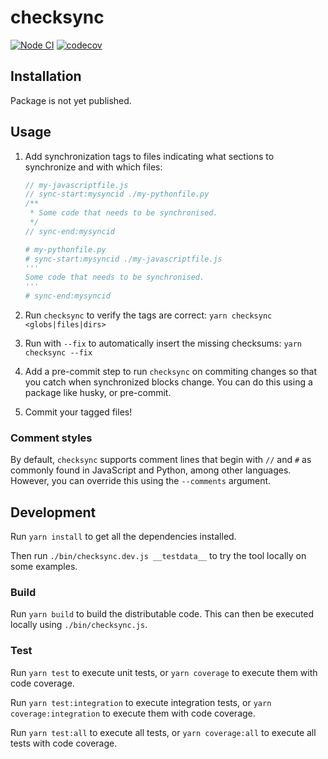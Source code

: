 # checksync

[![Node CI](https://github.com/somewhatabstract/checksync/workflows/Node%20CI/badge.svg)](https://github.com/somewhatabstract/checksync/actions) [![codecov](https://codecov.io/gh/somewhatabstract/checksync/branch/master/graph/badge.svg)](https://codecov.io/gh/somewhatabstract/checksync)

## Installation

Package is not yet published.

## Usage

1. Add synchronization tags to files indicating what sections to synchronize and with which files:

    ```javascript
    // my-javascriptfile.js
    // sync-start:mysyncid ./my-pythonfile.py
    /**
     * Some code that needs to be synchronised.
     */
    // sync-end:mysyncid
    ```

    ```python
    # my-pythonfile.py
    # sync-start:mysyncid ./my-javascriptfile.js
    '''
    Some code that needs to be synchronised.
    '''
    # sync-end:mysyncid
    ```

1. Run `checksync` to verify the tags are correct:
    `yarn checksync <globs|files|dirs>`

1. Run with `--fix` to automatically insert the missing checksums:
    `yarn checksync --fix`

1. Add a pre-commit step to run `checksync` on commiting changes so that you catch when synchronized blocks change.
    You can do this using a package like husky, or pre-commit.

1. Commit your tagged files!

### Comment styles

By default, `checksync` supports comment lines that begin with `//` and `#` as commonly found in JavaScript and Python, among other languages. However, you can override this using the `--comments` argument.

## Development

Run `yarn install` to get all the dependencies installed.

Then run `./bin/checksync.dev.js __testdata__` to try the tool locally on some examples.

### Build

Run `yarn build` to build the distributable code. This can then be executed locally using `./bin/checksync.js`.

### Test

Run `yarn test` to execute unit tests, or `yarn coverage` to execute them with code coverage.

Run `yarn test:integration` to execute integration tests, or `yarn coverage:integration` to execute them with code coverage.

Run `yarn test:all` to execute all tests, or `yarn coverage:all` to execute all tests with code coverage.
